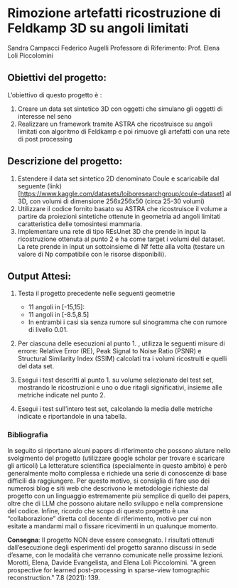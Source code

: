 # Rimozione artefatti ricostruzione di Feldkamp 3D su angoli limitati

Sandra Campacci
Federico Augelli
Professore di Riferimento: Prof. Elena Loli Piccolomini

## Obiettivi del progetto:

L’obiettivo di questo progetto è :
1. Creare un data set sintetico 3D con oggetti che simulano gli oggetti di interesse nel seno
2. Realizzare un framework tramite ASTRA che ricostruisce su angoli limitati con algoritmo di
Feldkamp e poi rimuove gli artefatti con una rete di post processing

## Descrizione del progetto:

1. Estendere il data set sintetico 2D denominato Coule e scaricabile dal seguente (link)[https://www.kaggle.com/datasets/loiboresearchgroup/coule-dataset] al 3D, con volumi di dimensione 256x256x50 (circa 25-30 volumi)
2. Utilizzare il codice fornito basato su ASTRA che ricostruisce il volume a partire da proiezioni sintetiche ottenute in geometria ad angoli limitati caratteristica delle tomosintesi mammaria.
3. Implementare una rete di tipo REsUnet 3D che prende in input la ricostruzione ottenuta al punto 2 e ha come target i volumi del dataset. La rete prende in input un sottoinsieme di Nf fette alla volta (testare un valore di Np compatibile con le risorse disponibili).

## Output Attesi:

1. Testa il progetto precedente nelle seguenti geometrie
    - 11 angoli in [-15,15]:
    - 11 angoli in [-8.5,8.5]
    - In entrambi i casi sia senza rumore sul sinogramma che con rumore di livello 0.01.

2. Per ciascuna delle esecuzioni al punto 1. , utilizza le seguenti misure di errore: Relative Error (RE), Peak Signal to Noise Ratio (PSNR) e Structural Similarity Index (SSIM) calcolati tra i volumi ricostruiti e quelli del data set.
3. Esegui i test descritti al punto 1. su volume selezionato del test set, mostrando le ricostruzioni e uno o due ritagli significativi, insieme alle metriche indicate nel punto 2.
4. Esegui i test sull’intero test set, calcolando la media delle metriche indicate e riportandole in una tabella.

### Bibliografia
In seguito si riportano alcuni papers di riferimento che possono aiutare nello svolgimento del progetto (utilizzare google scholar per trovare e scaricare gli articoli) La letterature scientifica (specialmente in questo ambito) è però generalmente molto complessa e richiede una serie di conoscenze di base difficili da raggiungere. Per questo motivo, si consiglia di fare uso dei numerosi blog e siti web che descrivono le metodologie richieste dal progetto con un linguaggio estremamente più semplice di quello dei papers, oltre che di LLM che possono aiutare nello sviluppo e nella comprensione del codice. Infine, ricordo che scopo di questo progetto è una “collaborazione” diretta col docente di riferimento, motivo per cui non esitate a mandarmi mail o fissare ricevimenti in un qualunque momento.


**Consegna**: Il progetto NON deve essere consegnato. I risultati ottenuti dall’esecuzione degli esperimenti del progetto saranno discussi in sede d’esame, con le modalità che verranno comunicate nelle prossime lezioni.
Morotti, Elena, Davide Evangelista, and Elena Loli Piccolomini. "A green prospective for learned
post-processing in sparse-view tomographic reconstruction."
7.8 (2021): 139.
